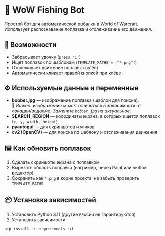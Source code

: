 # 🎣 WoW Fishing Bot

Простой бот для автоматической рыбалки в World of Warcraft. Использует распознавание поплавка и отслеживание его движения.

## 🚀 Возможности

- Забрасывает удочку (`press '1'`)
- Ищет поплавок по шаблонам (`TEMPLATE_PATHS = ["*.png"]`)
- Отслеживает движение поплавка (клёв)
- Автоматически кликает правой кнопкой при клёве

## ⚙️ Используемые данные и переменные

- **bobber.jpg** — изображение поплавка (шаблон для поиска).  
  🔁 _Важно: изображение может отличаться в зависимости от локации/водоёма. Замените `bobber.jpg` на актуальное._
- **SEARCH_REGION** — координаты экрана, в которых ищется поплавок (`x, y, width, height`)
- **pyautogui** — для скриншотов и кликов
- **cv2 (OpenCV)** — для поиска по шаблону и отслеживания движения

## 🖼 Как обновить поплавок

1. Сделать скриншоты экрана с поплавком
2. Вырезать область поплавка (например, через Paint или любой редактор)
3. Сохранить как `*.png` в корне проекта, не забыть проверить `TEMPLATE_PATHS`

## 📦 Установка зависимостей

1. Установить Python 3.11 (другие версии не гарантируются)
2. Установить зависимости:

```bash
pip install -r requirements.txt
